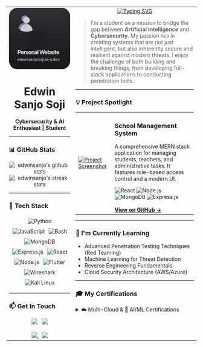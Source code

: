 <table>
<tr>
<td width="35%" valign="top">

<div align="center">

  <img src="https://raw.githubusercontent.com/edwinsanjo/edwinsanjo/main/assets/Group%202.png" width="200px" alt="Profile Picture"/>
  
  <h1>Edwin Sanjo Soji</h1>
  
  <p><b>Cybersecurity & AI Enthusiast | Student</b></p>
  
</div>

---

<h3>📊 GitHub Stats</h3>
<div align="center">
  <img src="https://github-readme-stats.vercel.app/api?username=edwinsanjo&show_icons=true&locale=en&theme=tokyonight&hide_border=true&count_private=true" alt="edwinsanjo's github stats" />
  <img src="https://github-readme-streak-stats.herokuapp.com/?user=edwinsanjo&theme=tokyonight&hide_border=true" alt="edwinsanjo's streak stats" />
</div>

---

<h3>🚀 Tech Stack</h3>
<div align="center" style="display: flex; flex-wrap: wrap; justify-content: center; align-items: center;">
    <img src="https://img.shields.io/badge/Python-3776AB?style=for-the-badge&logo=python&logoColor=white" alt="Python" style="margin: 5px;">
    <img src="https://img.shields.io/badge/JavaScript-F7DF1E?style=for-the-badge&logo=javascript&logoColor=black" alt="JavaScript" style="margin: 5px;">
    <img src="https://img.shields.io/badge/Bash-4EAA25?style=for-the-badge&logo=gnubash&logoColor=white" alt="Bash" style="margin: 5px;">
    <img src="https://img.shields.io/badge/MongoDB-47A248?style=for-the-badge&logo=mongodb&logoColor=white" alt="MongoDB" style="margin: 5px;">
    <img src="https://img.shields.io/badge/Express.js-000000?style=for-the-badge&logo=express&logoColor=white" alt="Express.js" style="margin: 5px;">
    <img src="https://img.shields.io/badge/React-61DAFB?style=for-the-badge&logo=react&logoColor=black" alt="React" style="margin: 5px;">
    <img src="https://img.shields.io/badge/Node.js-339933?style=for-the-badge&logo=nodedotjs&logoColor=white" alt="Node.js" style="margin: 5px;">
    <img src="https://img.shields.io/badge/Flutter-02569B?style=for-the-badge&logo=flutter&logoColor=white" alt="Flutter" style="margin: 5px;">
    <img src="https://img.shields.io/badge/Wireshark-1679A7?style=for-the-badge&logo=wireshark&logoColor=white" alt="Wireshark" style="margin: 5px;">
    <img src="https://img.shields.io/badge/Kali%20Linux-557C94?style=for-the-badge&logo=kalilinux&logoColor=white" alt="Kali Linux" style="margin: 5px;">
</div>

---

<h3>📫 Get In Touch</h3>
<div align="center">
  <a href="https://instagram.com/_edwin_12_" style="text-decoration: none;">
    <img src="https://bentos.jkominovic.dev/api/v1/bento-cards?url=https://instagram.com/_edwin_12_&size=square&rounded=12" width="120"/>
  </a>&nbsp;
  <a href="https://linkedin.com/in/edwin-sanjo-soji" >
    <img src="https://bentos.jkominovic.dev/api/v1/bento-cards?url=https://linkedin.com/in/edwin-sanjo-soji&size=square&rounded=12" width="120"/>
  </a><br><br>
  <a href="https://x.com/edwinsanjosoji">
    <img src="https://bentos.jkominovic.dev/api/v1/bento-cards?url=https://x.com/edwinsanjosoji&size=square&rounded=12" width="120"/>
  </a>&nbsp;
  <a href="https://discord.com/">
    <img src="https://bentos.jkominovic.dev/api/v1/bento-cards?url=https://discord.com/&size=square&rounded=12" width="120"/>
  </a>
</div>

</td>
<td width="65%" valign="top">

<div align="center">
  <a href="https://git.io/typing-svg">
    <img src="https://readme-typing-svg.demolab.com?font=Fira+Code&weight=700&size=40&duration=3000&pause=01&color=d1d7e0&center=true&vCenter=true&width=435&lines=Hello%2C+I'm+Edwin+%F0%9F%91%8B;Welcome+to+my+Digital+Domain" alt="Typing SVG" />
  </a>
</div>

> I'm a student on a mission to bridge the gap between **Artificial Intelligence** and **Cybersecurity**. My passion lies in creating systems that are not just intelligent, but also inherently secure and resilient against modern threats. I enjoy the challenge of both building and breaking things, from developing full-stack applications to conducting penetration tests.

---

<h3>💡 Project Spotlight</h3>

<table>
<tr>
<td>
  <a href="[LINK_TO_YOUR_PROJECT_REPO]" target="_blank">
    <img src="https://github.com/edwinsanjo/School-Management-System/raw/main/Screenshots/Landing.png" width="300px" alt="Project Screenshot"/>
  </a>
</td>
<td>
  <h3>School Management System</h3>
  <p>A comprehensive MERN stack application for managing students, teachers, and administrative tasks. It features role-based access control and a modern UI.</p>
  <div>
    <img src="https://img.shields.io/badge/React-61DAFB?style=for-the-badge&logo=react&logoColor=black" alt="React">
    <img src="https://img.shields.io/badge/Node.js-339933?style=for-the-badge&logo=nodedotjs&logoColor=white" alt="Node.js">
    <img src="https://img.shields.io/badge/MongoDB-47A248?style=for-the-badge&logo=mongodb&logoColor=white" alt="MongoDB">
    <img src="https://img.shields.io/badge/Express.js-000000?style=for-the-badge&logo=express&logoColor=white" alt="Express.js">
  </div>
  <br>
  <a href="https://github.com/edwinsanjo/School-Management-System" target="_blank"><b>View on GitHub →</b></a>
</td>
</tr>
</table>

---

<h3>🌱 I'm Currently Learning</h3>

-   Advanced Penetration Testing Techniques (Red Teaming)
-   Machine Learning for Threat Detection
-   Reverse Engineering Fundamentals
-   Cloud Security Architecture (AWS/Azure)

---

<h3>🎓 My Certifications</h3>
<details>
  <summary>☁️ Multi-Cloud & 🤖 AI/ML Certifications</summary>
  <br>
  <div align="center">
  <table>
    <tr>
      <td align="center">
        <a href="[LINK_TO_CREDENTIAL]">
          <img src="./badges/aws-cloud-practitioner.png" width="100" alt="AWS Badge"/>
        </a><br>
        <sub><b>AWS Cloud Practitioner</b></sub>
      </td>
      <td align="center">
        <a href="[LINK_TO_CREDENTIAL]">
          <img src="./badges/azure-az900.png" width="100" alt="Azure Badge"/>
        </a><br>
        <sub><b>Azure Fundamentals</b></sub>
      </td>
      <td align="center">
        <a href="[LINK_TO_CREDENTIAL]">
          <img src="./badges/cloud-digital-leader.png" width="100" alt="GCP Badge"/>
        </a><br>
        <sub><b>Cloud Digital Leader</b></sub>
      </td>
      <td align="center">
        <a href="[LINK_TO_CREDENTIAL]">
          <img src="./badges/aws-certified-ai-practitioner.png" width="100" alt="AWS AI Practitioner"/>
        </a><br>
        <sub><b>AWS AI Practitioner</b></sub>
      </td>
      <td align="center">
        <a href="[LINK_TO_CREDENTIAL]">
          <img src="./badges/azure-ai-fundamentals.png" width="100" alt="Azure AI Fundamentals"/>
        </a><br>
        <sub><b>Azure AI Fundamentals</b></sub>
      </td>
    </tr>
  </table>
  </div>
</details>


</td>
</tr>
</table>
